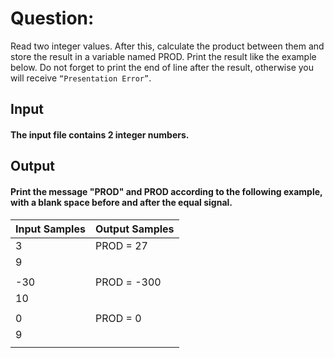 # Question:

Read two integer values. After this, calculate the product between them and store the result in a variable named PROD. Print the result like the example below. Do not forget to print the end of line after the result, otherwise you will receive `“Presentation Error”`.

## Input

#### The input file contains **2** integer numbers.

## Output

#### Print the message **"PROD"** and PROD according to the following example, with a blank space before and after the equal signal.

| Input Samples | Output Samples |
| ------------- | -------------- |
| 3             | PROD = 27      |
| 9             |                |
|               |                |
| -30           | PROD = -300    |
| 10            |
|               |                |
| 0             | PROD = 0       |
| 9             |                |
|               |                |
